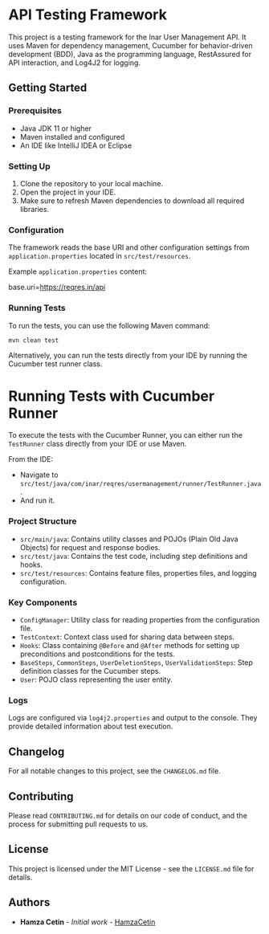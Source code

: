 # API Testing Framework

This project is a testing framework for the Inar User Management API. It uses Maven for dependency management, Cucumber for behavior-driven development (BDD), Java as the programming language, RestAssured for API interaction, and Log4J2 for logging.

## Getting Started

### Prerequisites

- Java JDK 11 or higher
- Maven installed and configured
- An IDE like IntelliJ IDEA or Eclipse

### Setting Up

1. Clone the repository to your local machine.
2. Open the project in your IDE.
3. Make sure to refresh Maven dependencies to download all required libraries.

### Configuration

The framework reads the base URI and other configuration settings from `application.properties` located in `src/test/resources`.

Example `application.properties` content:

base.uri=https://reqres.in/api


### Running Tests

To run the tests, you can use the following Maven command:

`mvn clean test`


Alternatively, you can run the tests directly from your IDE by running the Cucumber test runner class.

# Running Tests with Cucumber Runner

To execute the tests with the Cucumber Runner, you can either run the `TestRunner` class directly from your IDE or use Maven.

From the IDE:
- Navigate to `src/test/java/com/inar/reqres/usermanagement/runner/TestRunner.java`.
- And run it.

### Project Structure

- `src/main/java`: Contains utility classes and POJOs (Plain Old Java Objects) for request and response bodies.
- `src/test/java`: Contains the test code, including step definitions and hooks.
- `src/test/resources`: Contains feature files, properties files, and logging configuration.

### Key Components

- `ConfigManager`: Utility class for reading properties from the configuration file.
- `TestContext`: Context class used for sharing data between steps.
- `Hooks`: Class containing `@Before` and `@After` methods for setting up preconditions and postconditions for the tests.
- `BaseSteps`, `CommonSteps`, `UserDeletionSteps`, `UserValidationSteps`: Step definition classes for the Cucumber steps.
- `User`: POJO class representing the user entity.

### Logs

Logs are configured via `log4j2.properties` and output to the console. They provide detailed information about test execution.

## Changelog

For all notable changes to this project, see the `CHANGELOG.md` file.

## Contributing

Please read `CONTRIBUTING.md` for details on our code of conduct, and the process for submitting pull requests to us.

## License

This project is licensed under the MIT License - see the `LICENSE.md` file for details.

## Authors

- **Hamza Cetin** - *Initial work* - [HamzaCetin](https://github.com/hamzaalictn)




